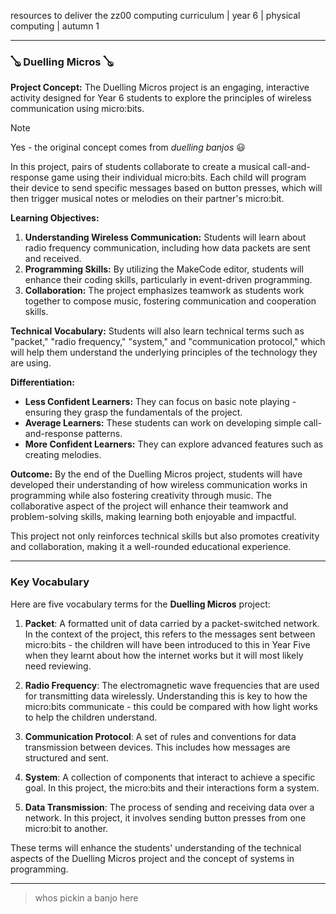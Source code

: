 resources to deliver the zz00 computing curriculum | year 6 | physical computing | autumn 1

---

### 🪕 Duelling Micros 🪕

**Project Concept:**
The Duelling Micros project is an engaging, interactive activity designed for Year 6 students to explore the principles of wireless communication using micro:bits.

>[!NOTE]
>Yes - the original concept comes from *duelling banjos* 😃

In this project, pairs of students collaborate to create a musical call-and-response game using their individual micro:bits. Each child will program their device to send specific messages based on button presses, which will then trigger musical notes or melodies on their partner's micro:bit.

**Learning Objectives:**
1. **Understanding Wireless Communication:** Students will learn about radio frequency communication, including how data packets are sent and received.
2. **Programming Skills:** By utilizing the MakeCode editor, students will enhance their coding skills, particularly in event-driven programming.
3. **Collaboration:** The project emphasizes teamwork as students work together to compose music, fostering communication and cooperation skills.

**Technical Vocabulary:**
Students will also learn technical terms such as "packet," "radio frequency," "system," and "communication protocol," which will help them understand the underlying principles of the technology they are using.

**Differentiation:**
- **Less Confident Learners:** They can focus on basic note playing - ensuring they grasp the fundamentals of the project.
- **Average Learners:** These students can work on developing simple call-and-response patterns.
- **More Confident Learners:** They can explore advanced features such as creating melodies.

**Outcome:**
By the end of the Duelling Micros project, students will have developed their understanding of how wireless communication works in programming while also fostering creativity through music. The collaborative aspect of the project will enhance their teamwork and problem-solving skills, making learning both enjoyable and impactful.

This project not only reinforces technical skills but also promotes creativity and collaboration, making it a well-rounded educational experience.

---

### Key Vocabulary

Here are five vocabulary terms for the **Duelling Micros** project:

1. **Packet**: A formatted unit of data carried by a packet-switched network. In the context of the project, this refers to the messages sent between micro:bits - the children will have been introduced to this in Year Five when they learnt about how the internet works but it will most likely need reviewing.

2. **Radio Frequency**: The electromagnetic wave frequencies that are used for transmitting data wirelessly. Understanding this is key to how the micro:bits communicate - this could be compared with how light works to help the children understand.

3. **Communication Protocol**: A set of rules and conventions for data transmission between devices. This includes how messages are structured and sent.

4. **System**: A collection of components that interact to achieve a specific goal. In this project, the micro:bits and their interactions form a system.

5. **Data Transmission**: The process of sending and receiving data over a network. In this project, it involves sending button presses from one micro:bit to another.

These terms will enhance the students' understanding of the technical aspects of the Duelling Micros project and the concept of systems in programming.

---

> whos pickin a banjo here
